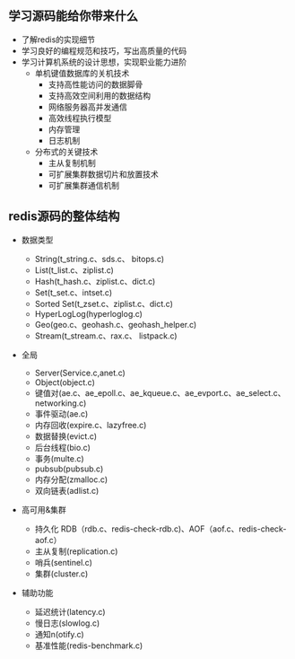 ## 学习源码能给你带来什么
* 了解redis的实现细节
* 学习良好的编程规范和技巧，写出高质量的代码
* 学习计算机系统的设计思想，实现职业能力进阶
  * 单机键值数据库的关机技术
    * 支持高性能访问的数据脚骨
    * 支持高效空间利用的数据结构
    * 网络服务器高并发通信
    * 高效线程执行模型
    * 内存管理
    * 日志机制
  * 分布式的关键技术
    * 主从复制机制
    * 可扩展集群数据切片和放置技术
    * 可扩展集群通信机制

## redis源码的整体结构
* 数据类型
  - String(t_string.c、sds.c、 bitops.c)
  - List(t_list.c、ziplist.c) 
  - Hash(t_hash.c、ziplist.c、dict.c) 
  - Set(t_set.c、intset.c) 
  - Sorted Set(t_zset.c、ziplist.c、dict.c) 
  - HyperLogLog(hyperloglog.c) 
  - Geo(geo.c、geohash.c、geohash_helper.c) 
  - Stream(t_stream.c、rax.c、 listpack.c) 
* 全局
  - Server(Service.c,anet.c) 
  - Object(object.c) 
  - 键值对(ae.c、ae_epoll.c、ae_kqueue.c、ae_evport.c、ae_select.c、networking.c) 
  - 事件驱动(ae.c) 
  - 内存回收(expire.c、lazyfree.c)
  - 数据替换(evict.c) 
  - 后台线程(bio.c) 
  - 事务(multe.c) 
  - pubsub(pubsub.c) 
  - 内存分配(zmalloc.c) 
  - 双向链表(adlist.c) 
  
* 高可用&集群
  - 持久化 RDB（rdb.c、redis-check-rdb.c)、AOF（aof.c、redis-check-aof.c）
  - 主从复制(replication.c) 
  - 哨兵(sentinel.c) 
  - 集群(cluster.c) 

* 辅助功能
  - 延迟统计(latency.c)
  - 慢日志(slowlog.c)
  - 通知n(otify.c)
  - 基准性能(redis-benchmark.c) 